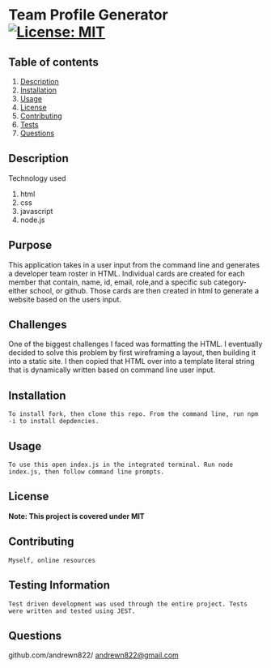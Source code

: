 # Team Profile Generator [![License: MIT](https://img.shields.io/badge/License-MIT-yellow.svg)](https://opensource.org/licenses/MIT)
## Table of contents
1. [Description](#Description)
2. [Installation](#Installation)
3. [Usage](#Usage)
4. [License](#License)
5. [Contributing](#Contributing)
6. [Tests](#Tests)
7. [Questions](#Questions)
 
## Description
Technology used
1. html
2. css
3. javascript
4. node.js

## Purpose
This application takes in a user input from the command line and generates a developer team roster in HTML. Individual cards are created for each member that contain, name, id, email, role,and a specific sub category- either school, or github. Those cards are then created in html to generate a website based on the users input.
## Challenges 
One of the biggest challenges I faced was formatting the HTML. I eventually decided to solve this problem by first wireframing a layout, then building it into a static site. I then copied that HTML over into a template literal string that is dynamically written based on command line user input.
## Installation
    To install fork, then clone this repo. From the command line, run npm -i to install depdencies.
## Usage
    To use this open index.js in the integrated terminal. Run node index.js, then follow command line prompts.
## License
**Note: This project is covered under MIT**
## Contributing
    Myself, online resources
## Testing Information
    Test driven development was used through the entire project. Tests were written and tested using JEST.
## Questions
  github.com/andrewn822/
  andrewn822@gmail.com
